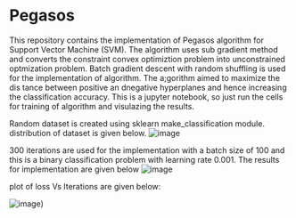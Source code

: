 # Pegasos

This repository contains the implementation of Pegasos algorithm for Support Vector Machine (SVM). The algorithm uses sub gradient method and converts the constraint convex optimiztion problem into unconstrained optmization problem.
Batch gradient descent with random shuffling is used for the implementation of algorithm. The a;gorithm aimed to maximize the dis tance between positive an dnegative hyperplanes and hence increasing the classification accuracy.
This is a jupyter notebook, so just run the cells for training of algorithm and visulazing the results.

Random dataset is created using sklearn make_classification module. distribution of dataset is given below.
![image](https://user-images.githubusercontent.com/111289395/216756559-a813425a-38f6-4a3b-98d5-f349fef27d44.png)

300 iterations are used for the implementation with a batch size of 100 and this is a binary classification problem with learning rate 0.001. The results for implementation are given below
![image](https://user-images.githubusercontent.com/111289395/216756628-09c45cf2-23a7-406e-a7b0-0ecd03b63015.png)

plot of loss Vs Iterations are given below:

![image](https://user-images.githubusercontent.com/111289395/220623653-c592dc7e-bbc2-4cbf-8445-7d28e79e9aa9.png))

